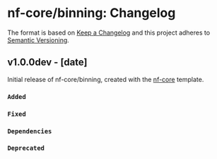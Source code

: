 # nf-core/binning: Changelog

The format is based on [Keep a Changelog](https://keepachangelog.com/en/1.0.0/)
and this project adheres to [Semantic Versioning](https://semver.org/spec/v2.0.0.html).

## v1.0.0dev - [date]

Initial release of nf-core/binning, created with the [nf-core](https://nf-co.re/) template.

### `Added`

### `Fixed`

### `Dependencies`

### `Deprecated`
